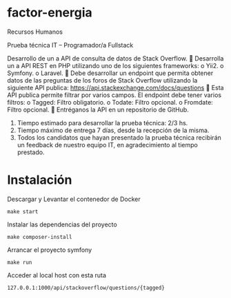 # factor-energia

Recursos Humanos

Prueba técnica IT – Programador/a Fullstack

Desarrollo de un a API de consulta de datos de Stack Overflow.
 Desarrolla un a API REST en PHP utilizando uno de los siguientes frameworks:
o Yii2.
o Symfony.
o Laravel.
 Debe desarrollar un endpoint que permita obtener datos de las preguntas de los foros
de Stack Overflow utilizando la siguiente API publica:
https://api.stackexchange.com/docs/questions
 Esta API publica permite filtrar por varios campos. El endpoint debe tener varios filtros:
o Tagged: Filtro obligatorio.
o Todate: Filtro opcional.
o Fromdate: Filtro opcional.
 Entréganos la API en un repositorio de GitHub.

1) Tiempo estimado para desarrollar la prueba técnica: 2/3 hs.
2) Tiempo máximo de entrega 7 días, desde la recepción de la misma.
3) Todos los candidatos que hayan presentado la prueba técnica recibirán un feedback de
nuestro equipo IT, en agradecimiento al tiempo prestado.

# Instalación

Descargar y Levantar el contenedor de Docker
`````
make start
`````

Instalar las dependencias del proyecto 
`````
make composer-install
`````

Arrancar el proyecto symfony
`````
make run
`````

Acceder al local host con esta ruta
`````
127.0.0.1:1000/api/stackoverflow/questions/{tagged}
`````
